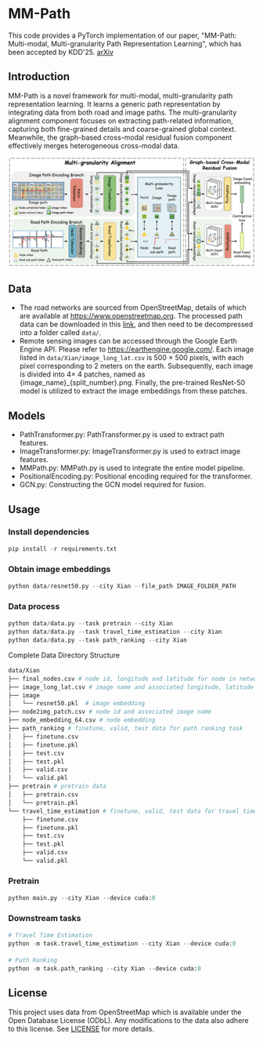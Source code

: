 # MM-Path

This code provides a PyTorch implementation of our paper, "MM-Path: Multi-modal, Multi-granularity Path Representation Learning", which has been accepted by KDD'25. [arXiv](https://arxiv.org/abs/2411.18428)


## Introduction

MM-Path is a novel framework for multi-modal, multi-granularity path representation learning. It learns a generic path representation by integrating data from both road and image paths. The multi-granularity alignment component focuses on extracting path-related information, capturing both fine-grained details and coarse-grained global context. Meanwhile, the graph-based cross-modal residual fusion component effectively merges heterogeneous cross-modal data.

![image](framework.png)

## Data

*  The road networks are sourced from OpenStreetMap, details of which are available at https://www.openstreetmap.org. The processed path data can be downloaded in this [link](https://drive.google.com/file/d/1eia9XDL-T-so8qnWpK2EVaujGlZybk6c/view?usp=sharing), and then need to be decompressed into a folder called `data/`. 
*  Remote sensing images can be accessed through the Google Earth Engine API. Please refer to https://earthengine.google.com/. Each image listed in `data/Xian/image_long_lat.csv` is 500 $\times$ 500 pixels, with each pixel corresponding to 2 meters on the earth. Subsequently, each image is divided into 4$\times$ 4 patches, named as {image_name}_{split_number}.png. Finally, the pre-trained ResNet-50 model is utilized to extract the image embeddings from these patches.



## Models

* PathTransformer.py: PathTransformer.py is used to extract path features.
* ImageTransformer.py: ImageTransformer.py is used to extract image features.
* MMPath.py: MMPath.py is used to integrate the entire model pipeline.
* PositionalEncoding.py: Positional encoding required for the transformer.
* GCN.py: Constructing the GCN model required for fusion.

## Usage

### Install dependencies

```python
pip install -r requirements.txt
```

### Obtain image embeddings

```python
python data/resnet50.py --city Xian --file_path IMAGE_FOLDER_PATH
```

### Data process

```python
python data/data.py --task pretrain --city Xian
python data/data.py --task travel_time_estimation --city Xian
python data/data.py --task path_ranking --city Xian
```

Complete Data Directory Structure

```bash
data/Xian
├── final_nodes.csv # node id, longitude and latitude for node in network
├── image_long_lat.csv # image name and associated longitude, latitude
├── image
│   └── resnet50.pkl  # image embedding
├── node2img_patch.csv # node id and associated image name
├── node_embedding_64.csv # node embedding
├── path_ranking # finetune, valid, test data for path ranking task
│   ├── finetune.csv
│   ├── finetune.pkl
│   ├── test.csv
│   ├── test.pkl
│   ├── valid.csv
│   └── valid.pkl
├── pretrain # pretrain data
│   ├── pretrain.csv
│   └── pretrain.pkl
└── travel_time_estimation # finetune, valid, test data for travel time estimation task
    ├── finetune.csv
    ├── finetune.pkl
    ├── test.csv
    ├── test.pkl
    ├── valid.csv
    └── valid.pkl
```

### Pretrain

```python
python main.py --city Xian --device cuda:0
```

### Downstream tasks

```python
# Travel Time Estimation
python -m task.travel_time_estimation --city Xian --device cuda:0

# Path Ranking
python -m task.path_ranking --city Xian --device cuda:0
```

## License

This project uses data from OpenStreetMap which is available under the Open Database License (ODbL). Any modifications to the data also adhere to this license. See [LICENSE](./LICENSE.txt) for more details.




